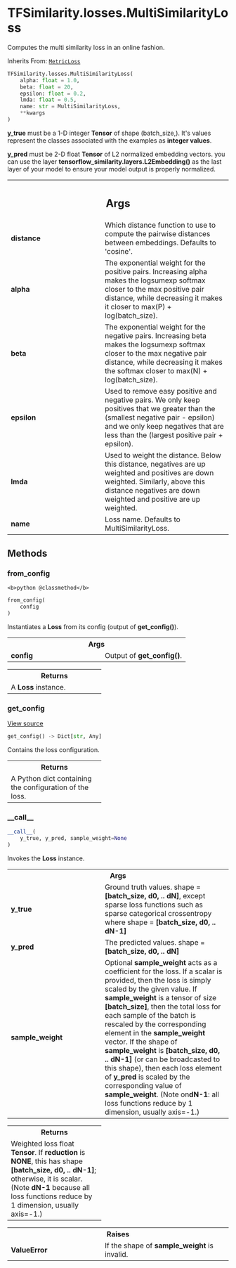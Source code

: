 # TFSimilarity.losses.MultiSimilarityLoss





Computes the multi similarity loss in an online fashion.

Inherits From: [`MetricLoss`](../../TFSimilarity/losses/MetricLoss.md)

```python
TFSimilarity.losses.MultiSimilarityLoss(
    alpha: float = 1.0,
    beta: float = 20,
    epsilon: float = 0.2,
    lmda: float = 0.5,
    name: str = MultiSimilarityLoss,
    **kwargs
)
```



<!-- Placeholder for "Used in" -->


<b>y_true</b> must be  a 1-D integer <b>Tensor</b> of shape (batch_size,).
It's values represent the classes associated with the examples as
**integer  values**.

<b>y_pred</b> must be 2-D float <b>Tensor</b>  of L2 normalized embedding vectors.
you can use the layer <b>tensorflow_similarity.layers.L2Embedding()</b> as the
last layer of your model to ensure your model output is properly
normalized.

<!-- Tabular view -->
 <table class="responsive fixed orange">
<colgroup><col width="214px"><col></colgroup>
<tr><th colspan="2"><h2 class="add-link">Args</h2></th></tr>

<tr>
<td>
<b>distance</b>
</td>
<td>
Which distance function to use to compute the pairwise
distances between embeddings. Defaults to 'cosine'.
</td>
</tr><tr>
<td>
<b>alpha</b>
</td>
<td>
The exponential weight for the positive pairs. Increasing
alpha makes the logsumexp softmax closer to the max positive pair
distance, while decreasing it makes it closer to
max(P) + log(batch_size).
</td>
</tr><tr>
<td>
<b>beta</b>
</td>
<td>
The exponential weight for the negative pairs. Increasing
beta makes the logsumexp softmax closer to the max negative pair
distance, while decreasing it makes the softmax closer to
max(N) + log(batch_size).
</td>
</tr><tr>
<td>
<b>epsilon</b>
</td>
<td>
Used to remove easy positive and negative pairs. We only
keep positives that we greater than the (smallest negative pair -
epsilon) and we only keep negatives that are less than the
(largest positive pair + epsilon).
</td>
</tr><tr>
<td>
<b>lmda</b>
</td>
<td>
Used to weight the distance. Below this distance, negatives
are up weighted and positives are down weighted. Similarly, above
this distance negatives are down weighted and positive are up
weighted.
</td>
</tr><tr>
<td>
<b>name</b>
</td>
<td>
Loss name. Defaults to MultiSimilarityLoss.
</td>
</tr>
</table>



## Methods

<h3 id="from_config">from_config</h3>

``<b>python
@classmethod</b>``

```python
from_config(
    config
)
```


Instantiates a <b>Loss</b> from its config (output of <b>get_config()</b>).


<!-- Tabular view -->
 <table class="responsive fixed orange">
<colgroup><col width="214px"><col></colgroup>
<tr><th colspan="2">Args</th></tr>

<tr>
<td>
<b>config</b>
</td>
<td>
Output of <b>get_config()</b>.
</td>
</tr>
</table>



<!-- Tabular view -->
 <table class="responsive fixed orange">
<colgroup><col width="214px"><col></colgroup>
<tr><th colspan="2">Returns</th></tr>
<tr class="alt">
<td colspan="2">
A <b>Loss</b> instance.
</td>
</tr>

</table>



<h3 id="get_config">get_config</h3>

<a target="_blank" href="https://github.com/tensorflow/similarity/blob/main/tensorflow_similarity/losses/metric_loss.py#L57-L71">View source</a>

```python
get_config() -> Dict[str, Any]
```


Contains the loss configuration.


<!-- Tabular view -->
 <table class="responsive fixed orange">
<colgroup><col width="214px"><col></colgroup>
<tr><th colspan="2">Returns</th></tr>
<tr class="alt">
<td colspan="2">
A Python dict containing the configuration of the loss.
</td>
</tr>

</table>



<h3 id="__call__">__call__</h3>

```python
__call__(
    y_true, y_pred, sample_weight=None
)
```


Invokes the <b>Loss</b> instance.


<!-- Tabular view -->
 <table class="responsive fixed orange">
<colgroup><col width="214px"><col></colgroup>
<tr><th colspan="2">Args</th></tr>

<tr>
<td>
<b>y_true</b>
</td>
<td>
Ground truth values. shape = <b>[batch_size, d0, .. dN]</b>, except
sparse loss functions such as sparse categorical crossentropy where
shape = <b>[batch_size, d0, .. dN-1]</b>
</td>
</tr><tr>
<td>
<b>y_pred</b>
</td>
<td>
The predicted values. shape = <b>[batch_size, d0, .. dN]</b>
</td>
</tr><tr>
<td>
<b>sample_weight</b>
</td>
<td>
Optional <b>sample_weight</b> acts as a coefficient for the
loss. If a scalar is provided, then the loss is simply scaled by the
given value. If <b>sample_weight</b> is a tensor of size <b>[batch_size]</b>, then
the total loss for each sample of the batch is rescaled by the
corresponding element in the <b>sample_weight</b> vector. If the shape of
<b>sample_weight</b> is <b>[batch_size, d0, .. dN-1]</b> (or can be broadcasted to
this shape), then each loss element of <b>y_pred</b> is scaled
by the corresponding value of <b>sample_weight</b>. (Note on<b>dN-1</b>: all loss
  functions reduce by 1 dimension, usually axis=-1.)
</td>
</tr>
</table>



<!-- Tabular view -->
 <table class="responsive fixed orange">
<colgroup><col width="214px"><col></colgroup>
<tr><th colspan="2">Returns</th></tr>
<tr class="alt">
<td colspan="2">
Weighted loss float <b>Tensor</b>. If <b>reduction</b> is <b>NONE</b>, this has
shape <b>[batch_size, d0, .. dN-1]</b>; otherwise, it is scalar. (Note <b>dN-1</b>
because all loss functions reduce by 1 dimension, usually axis=-1.)
</td>
</tr>

</table>



<!-- Tabular view -->
 <table class="responsive fixed orange">
<colgroup><col width="214px"><col></colgroup>
<tr><th colspan="2">Raises</th></tr>

<tr>
<td>
<b>ValueError</b>
</td>
<td>
If the shape of <b>sample_weight</b> is invalid.
</td>
</tr>
</table>





